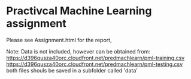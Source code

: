 Practivcal Machine Learning assignment
=========

Please see Assignment.html for the report,

Note: Data is not included, however can be obtained from:
https://d396qusza40orc.cloudfront.net/predmachlearn/pml-training.csv
https://d396qusza40orc.cloudfront.net/predmachlearn/pml-testing.csv
both files shouls be saved in a subfolder called 'data'
